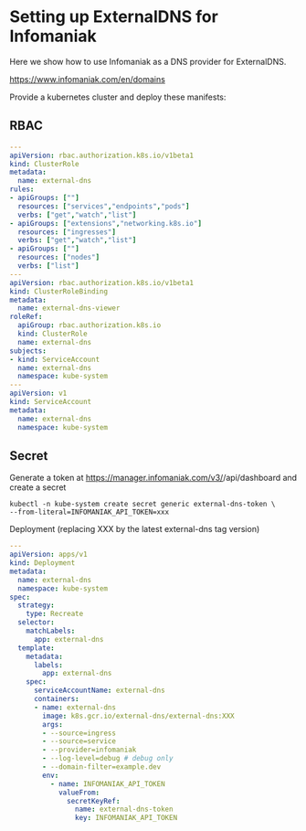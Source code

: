 # Setting up ExternalDNS for Infomaniak

Here we show how to use Infomaniak as a DNS provider for ExternalDNS.

https://www.infomaniak.com/en/domains

Provide a kubernetes cluster and deploy these manifests:

## RBAC

```yaml
---
apiVersion: rbac.authorization.k8s.io/v1beta1
kind: ClusterRole
metadata:
  name: external-dns
rules:
- apiGroups: [""]
  resources: ["services","endpoints","pods"]
  verbs: ["get","watch","list"]
- apiGroups: ["extensions","networking.k8s.io"]
  resources: ["ingresses"]
  verbs: ["get","watch","list"]
- apiGroups: [""]
  resources: ["nodes"]
  verbs: ["list"]
---
apiVersion: rbac.authorization.k8s.io/v1beta1
kind: ClusterRoleBinding
metadata:
  name: external-dns-viewer
roleRef:
  apiGroup: rbac.authorization.k8s.io
  kind: ClusterRole
  name: external-dns
subjects:
- kind: ServiceAccount
  name: external-dns
  namespace: kube-system
---
apiVersion: v1
kind: ServiceAccount
metadata:
  name: external-dns
  namespace: kube-system
```

## Secret

Generate a token at https://manager.infomaniak.com/v3/<id>/api/dashboard and create a secret

```shell
kubectl -n kube-system create secret generic external-dns-token \
--from-literal=INFOMANIAK_API_TOKEN=xxx
```

Deployment (replacing XXX by the latest external-dns tag version)

```yaml
---
apiVersion: apps/v1
kind: Deployment
metadata:
  name: external-dns
  namespace: kube-system
spec:
  strategy:
    type: Recreate
  selector:
    matchLabels:
      app: external-dns
  template:
    metadata:
      labels:
        app: external-dns
    spec:
      serviceAccountName: external-dns
      containers:
      - name: external-dns
        image: k8s.gcr.io/external-dns/external-dns:XXX
        args:
        - --source=ingress
        - --source=service
        - --provider=infomaniak
        - --log-level=debug # debug only
        - --domain-filter=example.dev
        env:
          - name: INFOMANIAK_API_TOKEN
            valueFrom:
              secretKeyRef:
                name: external-dns-token
                key: INFOMANIAK_API_TOKEN
```
